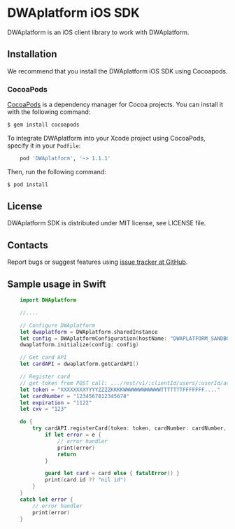 DWAplatform iOS SDK
=================================================
DWAplatform is an iOS client library to work with DWAplatform.

Installation
-------------------------------------------------
We recommend that you install the DWAplatform iOS SDK using Cocoapods.

### CocoaPods

[CocoaPods](http://cocoapods.org) is a dependency manager for Cocoa projects. You can install it with the following command:

```bash
$ gem install cocoapods
```

To integrate DWAplatform into your Xcode project using CocoaPods, specify it in your `Podfile`:

```ruby
    pod 'DWAplatform', '~> 1.1.1'
```

Then, run the following command:

```bash
$ pod install
```



License
-------------------------------------------------
DWAplatform SDK is distributed under MIT license, see LICENSE file.


Contacts
-------------------------------------------------
Report bugs or suggest features using
[issue tracker at GitHub](https://github.com/DWAplatform/dwaplatform-sdk-ios).


Sample usage in Swift
-------------------------------------------------
```swift
    import DWAplatform

    //....

    // Configure DWAplatform
    let dwaplatform = DWAplatform.sharedInstance
    let config = DWAplatformConfiguration(hostName: "DWAPLATFORM_SANDBOX_HOSTNAME", sandbox: true)
    dwaplatform.initialize(config: config)

    // Get card API
    let cardAPI = dwaplatform.getCardAPI()

    // Register card
    // get token from POST call: .../rest/v1/:clientId/users/:userId/accounts/:accountId/cards
    let token = "XXXXXXXXYYYYZZZZKKKKWWWWWWWWWWWWTTTTTTTFFFFFFF...."
    let cardNumber = "1234567812345678"
    let expiration = "1122"
    let cxv = "123"

    do {
        try cardAPI.registerCard(token: token, cardNumber: cardNumber, expiration: expiration, cxv: cxv) {(card, e) in
            if let error = e {
                // error handler
                print(error)
                return
            }

            guard let card = card else { fatalError() }
            print(card.id ?? "nil id")
        }
    }
    catch let error {
        // error handler
        print(error)
    }

```
